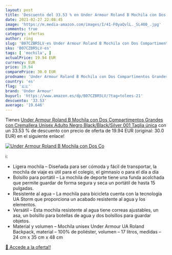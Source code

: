 ```yaml
---
layout: post
title: 'Descuento del 33.53 % en Under Armour Roland B Mochila con Dos Co'
date: 2021-02-27 22:08:45
image: 'https://m.media-amazon.com/images/I/41-F0yaQvlL._SL400_.jpg'
comments: true
category: ofertas
author: ring
slug: 'B07CZBR5LV-es Under Armour Roland B Mochila con Dos Compartimentos...'
sku: 'B07CZBR5LV-es'
tags: [ 'mochila', ]
actualPrice: 19.94 EUR
currency: EUR
price: 19.94
comparePrice: 30.0 EUR
prodname: 'Under Armour Roland B Mochila con Dos Compartimentos Grandes con Cremallera  Unisex Adulto  Negro  Black/Black/Silver  001   Taglia única'
country: 'es'
flag: '🇪🇸'
brand: 'Under Armour'
buyurl: 'https://www.amazon.es/dp/B07CZBR5LV/?tag=tolees-21'
descuento: '33.53'
average: '19.646'
---
```


Tienes [Under Armour Roland B Mochila con Dos Compartimentos Grandes con Cremallera  Unisex Adulto  Negro  Black/Black/Silver  001   Taglia única](https://www.amazon.es/dp/B07CZBR5LV/?tag=tolees-21) con un 33.53 % de descuento con precio de oferta de 19.94 EUR (original: 30.0 EUR) en el siguiente enlace!

[![Under Armour Roland B Mochila con Dos Co](https://m.media-amazon.com/images/I/41-F0yaQvlL._SL400_.jpg)](https://www.amazon.es/dp/B07CZBR5LV/?tag=tolees-21)

ℹ️:

- Ligera mochila – Diseñada para ser cómoda y fácil de transportar, la mochila de viaje es útil para el colegio, el gimnasio o para el día a día
- Bolsillo para portátil – La mochila de deporte tiene una funda acolchada que permite guardar de forma segura y seca un portátil de hasta 15 pulgadas.
- Resistente al agua – La mochila para bicicleta cuenta con la tecnología UA Storm que proporciona un acabado resistente al agua y los elementos.
- Versátil – Esta mochila resistente al agua tiene correas ajustables, un asa, un bolsillo para botellas de agua y dos bolsillos para guardar objetos.
- Material y volumen – Mochila unisex Under Armour UA Roland Backpack, material – 100% de poliéster, volumen – 17 litros, medidas – 24 cm x 35 cm x 48 cm

[🛒 Accede a la oferta!!](https://www.amazon.es/dp/B07CZBR5LV/?tag=tolees-21)
